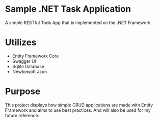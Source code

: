 # Sample .NET Task Application
A simple RESTful Todo App that is implemented on the .NET Framework

# Utilizes
- Entity Framework Core
- Swagger UI
- Sqlite Database
- Newtonsoft Json

# Purpose
This project displays how simple CRUD applications are made with Entity Framework and aims to use best practices. And will also be used for my future reference.
